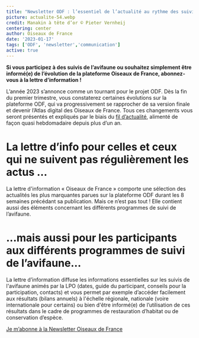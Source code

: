 ```yaml
---
title: "Newsletter ODF : l’essentiel de l’actualité au rythme des suivis annuels de l’avifaune"
picture: actualite-54.webp
credit: Manakin à tête d’or © Pieter Vernheij
centering: center
author: Oiseaux de France
date: '2023-01-17'
tags: ['ODF', 'newsletter','communication']
active: true
---
```


**Si vous participez à des suivis de l’avifaune ou souhaitez simplement être informé(e) de l’évolution de la plateforme Oiseaux de France, abonnez-vous à la lettre d’information !**

L’année 2023 s’annonce comme un tournant pour le projet ODF. Dès la fin du premier trimestre, vous constaterez certaines évolutions sur la plateforme ODF, qui va progressivement se rapprocher de sa version finale et devenir l’Atlas digital des Oiseaux de France. Tous ces changements vous seront présentés et expliqués par le biais du [fil d’actualité]( https://www.oiseauxdefrance.org/news), alimenté de façon quasi hebdomadaire depuis plus d’un an. 

# La lettre d’info pour celles et ceux qui ne suivent pas régulièrement les actus … 
La lettre d'information « Oiseaux de France » comporte une sélection des actualités les plus marquantes parues sur la plateforme ODF durant les 8 semaines précédant sa publication. Mais ce n’est pas tout ! Elle contient aussi des éléments concernant les différents programmes de suivi de l’avifaune. 

# ...mais aussi pour les participants aux différents programmes de suivi de l’avifaune… 

La lettre d’information diffuse les informations essentielles sur les suivis de l'avifaune animés par la LPO (dates, guide du participant, conseils pour la participation, contacts) et vous permet par exemple d’accéder facilement aux résultats (bilans annuels) à l'échelle régionale, nationale (voire internationale pour certains) ou bien d'être informé(e) de l’utilisation de ces résultats dans le cadre de programmes de restauration d’habitat ou de conservation d’espèce. 

<div style="align-center"><a href="https://landings.emailing.lpo.fr/61d5874f4b4b811a82e72b33/MYg2if1JS7GPXgWNqN-Hew/landing.html"  target="_blank" class="v-btn v-btn--is-elevated  elevation-2 v-size--default success">Je m’abonne à la Newsletter Oiseaux de France</a></div>
